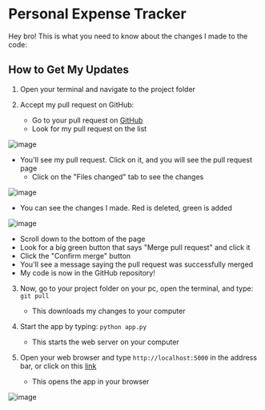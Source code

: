 # Personal Expense Tracker

Hey bro! This is what you need to know about the changes I made to the code:

## How to Get My Updates

1. Open your terminal and navigate to the project folder

2. Accept my pull request on GitHub:

   - Go to your pull request on [GitHub](https://github.com/JasDesierto/PET/pulls)
   - Look for my pull request on the list

![image](https://github.com/user-attachments/assets/02f72d89-5bab-47ab-a2d2-3b5518d1ea60)

   - You'll see my pull request. Click on it, and you will see the pull request page
        - Click on the "Files changed" tab to see the changes

![image](https://github.com/user-attachments/assets/1747a075-aa65-4c6b-b635-315008245b79)

   - You can see the changes I made. Red is deleted, green is added

![image](https://github.com/user-attachments/assets/87e35ae5-b728-4227-91d7-07ca5be0dac9)
        
   - Scroll down to the bottom of the page
   - Look for a big green button that says "Merge pull request" and click it
   - Click the "Confirm merge" button
   - You'll see a message saying the pull request was successfully merged
   - My code is now in the GitHub repository!

3. Now, go to your project folder on your pc, open the terminal, and type: `git pull`

   - This downloads my changes to your computer

4. Start the app by typing: `python app.py`

   - This starts the web server on your computer

5. Open your web browser and type `http://localhost:5000` in the address bar, or click on this [link](http://127.0.0.1:5000/)
   - This opens the app in your browser

![image](https://github.com/user-attachments/assets/9958a66b-3b7e-4051-bd9d-814e3fa164dc)

